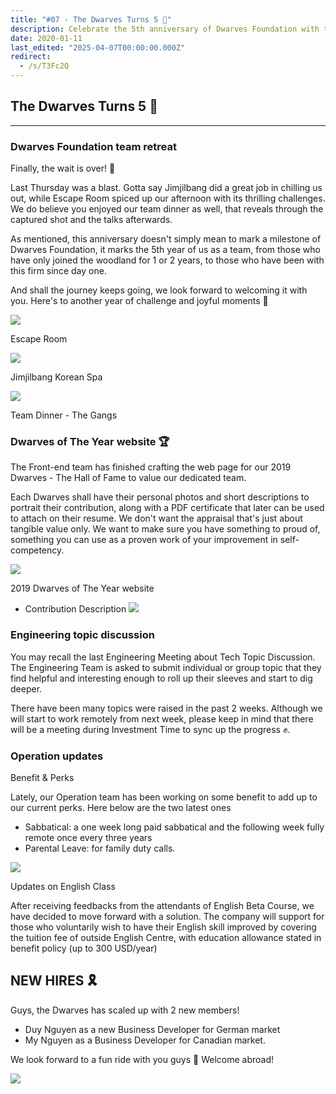 ```yaml
---
title: "#07 - The Dwarves Turns 5 🎂"
description: Celebrate the 5th anniversary of Dwarves Foundation with team retreats, new benefits, Engineering discussions, a Hall of Fame website, and exciting new hires.
date: 2020-01-11
last_edited: "2025-04-07T00:00:00.000Z"
redirect:
  - /s/T3Fc2Q
---
```


## The Dwarves Turns 5 🎂

---

### Dwarves Foundation team retreat

Finally, the wait is over! 🙌

Last Thursday was a blast. Gotta say Jimjilbang did a great job in chilling us out, while Escape Room spiced up our afternoon with its thrilling challenges. We do believe you enjoyed our team dinner as well, that reveals through the captured shot and the talks afterwards.

As mentioned, this anniversary doesn't simply mean to mark a milestone of Dwarves Foundation, it marks the 5th year of us as a team, from those who have only joined the woodland for 1 or 2 years, to those who have been with this firm since day one.

And shall the journey keeps going, we look forward to welcoming it with you. Here's to another year of challenge and joyful moments 🥂

![](assets/notion-image-1744007175002-w3xji.webp)

Escape Room

![](assets/notion-image-1744007175177-3p725.webp)

Jimjilbang Korean Spa

![](assets/notion-image-1744007176382-mi89e.webp)

Team Dinner - The Gangs

### Dwarves of The Year website 🏆

The Front-end team has finished crafting the web page for our 2019 Dwarves - The Hall of Fame to value our dedicated team.

Each Dwarves shall have their personal photos and short descriptions to portrait their contribution, along with a PDF certificate that later can be used to attach on their resume. We don't want the appraisal that's just about tangible value only. We want to make sure you have something to proud of, something you can use as a proven work of your improvement in self-competency.

![](assets/notion-image-1744007176958-u2wo0.webp)

2019 Dwarves of The Year website

- Contribution Description
  ![](assets/notion-image-1744007177099-b9z01.webp)

### Engineering topic discussion

You may recall the last Engineering Meeting about Tech Topic Discussion. The Engineering Team is asked to submit individual or group topic that they find helpful and interesting enough to roll up their sleeves and start to dig deeper.

There have been many topics were raised in the past 2 weeks. Although we will start to work remotely from next week, please keep in mind that there will be a meeting during Investment Time to sync up the progress ✊.

### Operation updates

Benefit & Perks

Lately, our Operation team has been working on some benefit to add up to our current perks. Here below are the two latest ones

- Sabbatical: a one week long paid sabbatical and the following week fully remote once every three years
- Parental Leave: for family duty calls.

![](assets/notion-image-1744007177234-1zyma.webp)

Updates on English Class

After receiving feedbacks from the attendants of English Beta Course, we have decided to move forward with a solution. The company will support for those who voluntarily wish to have their English skill improved by covering the tuition fee of outside English Centre, with education allowance stated in benefit policy (up to 300 USD/year)

## NEW HIRES 🎗

Guys, the Dwarves has scaled up with 2 new members!

- Duy Nguyen as a new Business Developer for German market
- My Nguyen as a Business Developer for Canadian market.

We look forward to a fun ride with you guys 👏 Welcome abroad!

![](assets/notion-image-1744007177382-1k9iw.webp)
